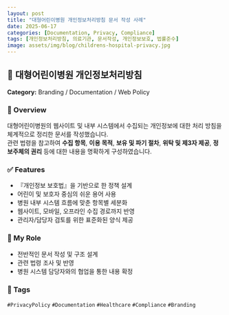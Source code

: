 ```yaml
---
layout: post
title: "대형어린이병원 개인정보처리방침 문서 작성 사례"
date: 2025-06-17
categories: [Documentation, Privacy, Compliance]
tags: [개인정보처리방침, 의료기관, 문서작성, 개인정보보호, 법률준수]
image: assets/img/blog/childrens-hospital-privacy.jpg
---
```


## 📄 대형어린이병원 개인정보처리방침  
**Category:** Branding / Documentation / Web Policy  

### 📝 Overview  
대형어린이병원의 웹사이트 및 내부 시스템에서 수집되는 개인정보에 대한 처리 방침을 체계적으로 정리한 문서를 작성했습니다.  
관련 법령을 참고하여 **수집 항목**, **이용 목적**, **보유 및 파기 절차**, **위탁 및 제3자 제공**, **정보주체의 권리** 등에 대한 내용을 명확하게 구성하였습니다.

### ✅ Features  
- 『개인정보 보호법』을 기반으로 한 정책 설계  
- 어린이 및 보호자 중심의 쉬운 용어 사용  
- 병원 내부 시스템 흐름에 맞춘 항목별 세분화  
- 웹사이트, 모바일, 오프라인 수집 경로까지 반영  
- 관리자/담당자 검토를 위한 표준화된 양식 제공  

### 🙋 My Role  
- 전반적인 문서 작성 및 구조 설계  
- 관련 법령 조사 및 반영  
- 병원 시스템 담당자와의 협업을 통한 내용 확정  

### 🔖 Tags  
`#PrivacyPolicy` `#Documentation` `#Healthcare` `#Compliance` `#Branding`
